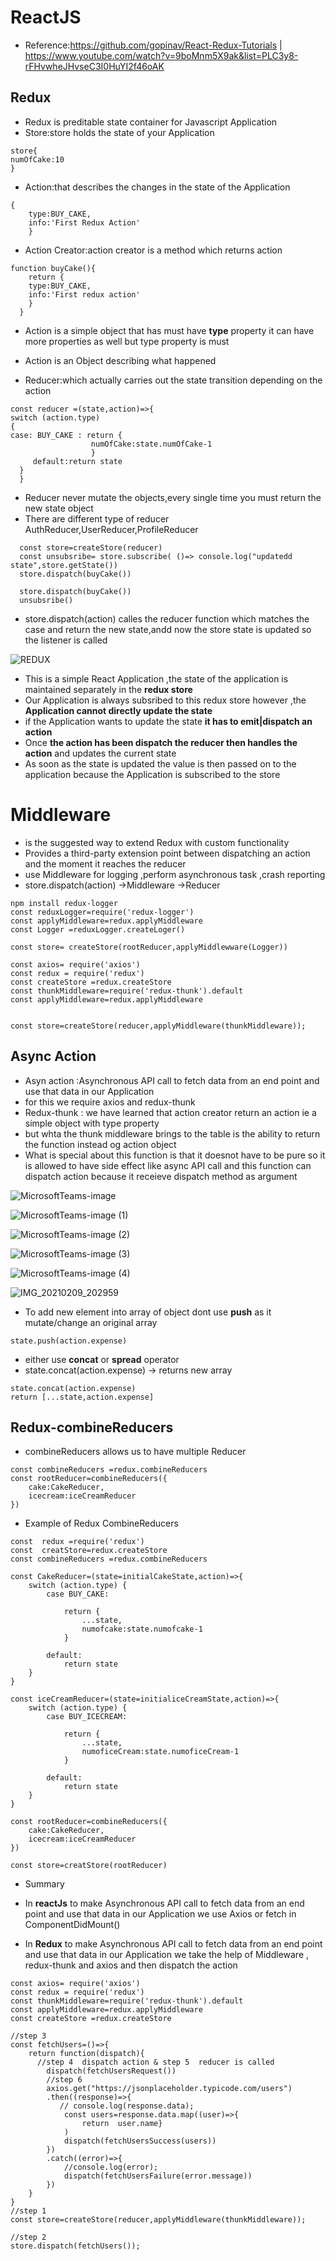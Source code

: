# ReactJS
* Reference:https://github.com/gopinav/React-Redux-Tutorials | https://www.youtube.com/watch?v=9boMnm5X9ak&list=PLC3y8-rFHvwheJHvseC3I0HuYI2f46oAK
## Redux
* Redux is preditable state container for Javascript Application 
* Store:store holds the state of your Application
```
store{
numOfCake:10
}
```
* Action:that describes the changes in the state of the Application 
```
{
    type:BUY_CAKE,
    info:'First Redux Action'
    }
```
* Action Creator:action creator is a method which returns action
```
function buyCake(){
    return {
    type:BUY_CAKE,
    info:'First redux action'
    }
  }  
```
    
* Action is a simple object that has must have **type** property it can have more properties as well but type property is must
* Action is an Object describing what happened

* Reducer:which actually carries out the state transition depending on the action
```
const reducer =(state,action)=>{
switch (action.type)
{
case: BUY_CAKE : return {
                  numOfCake:state.numOfCake-1
                  }
     default:return state
  }
  } 
  ```
  
* Reducer never  mutate the objects,every single time you must return the new state object
* There are different type of reducer AuthReducer,UserReducer,ProfileReducer
  
```
  const store=createStore(reducer)
  const unsubsribe= store.subscribe( ()=> console.log("updatedd state",store.getState())
  store.dispatch(buyCake())
  
  store.dispatch(buyCake())
  unsubsribe()
```  
 
* store.dispatch(action) calles the reducer function which matches the case and 
  return the new state,andd now the store state is updated so the listener is called 
  
![REDUX](https://user-images.githubusercontent.com/56108097/106353193-c7572080-630e-11eb-9b8f-32fc4e89afa7.jpeg)

* This is a simple React Application ,the state of the application is maintained separately in the **redux store**
* Our Application is always subsribed to this redux store however ,the **Application cannot directly update the state**
* if the Application wants to  update the state **it has to emit|dispatch an action**
* Once **the action has been dispatch the reducer then handles the action** and updates the current state
* As soon as the state is updated the value is then passed on to the application because the Application is subscribed to the store

# Middleware
*  is the suggested way to extend Redux with custom functionality
* Provides a third-party extension point between dispatching an action and the moment it reaches the reducer
* use  Middleware for logging ,perform asynchronous task ,crash reporting
* store.dispatch(action) ->Middleware ->Reducer 
 
 ```
 npm install redux-logger
 const reduxLogger=require('redux-logger')
 const applyMiddleware=redux.applyMiddleware
 const Logger =reduxLogger.createLoger()
 
 const store= createStore(rootReducer,applyMiddlewware(Logger))
 ```
 
 ```
 const axios= require('axios')
const redux = require('redux')
const createStore =redux.createStore
const thunkMiddleware=require('redux-thunk').default
const applyMiddleware=redux.applyMiddleware


const store=createStore(reducer,applyMiddleware(thunkMiddleware));
```

## Async Action 

* Asyn action :Asynchronous API call to fetch data from an end point and use that data in our Application
* for this we require axios and redux-thunk
* Redux-thunk : we have learned that action creator return an action ie a simple object with type property
* but whta the thunk middleware brings to the table is the ability to return the function instead og action object
* What is special about this function is that it doesnot have to be pure so it is allowed to have side effect like async API call and
 this function can dispatch action because it receieve dispatch method as argument 
 
 ![MicrosoftTeams-image](https://user-images.githubusercontent.com/56108097/106365018-c6e37780-6358-11eb-99ab-a57bb55b8823.png)
 
 ![MicrosoftTeams-image (1)](https://user-images.githubusercontent.com/56108097/106365085-23df2d80-6359-11eb-851a-fdbdb8dade5f.png)
 
 ![MicrosoftTeams-image (2)](https://user-images.githubusercontent.com/56108097/106365472-de702f80-635b-11eb-9852-eb93d6c6a9f6.png)
 
 ![MicrosoftTeams-image (3)](https://user-images.githubusercontent.com/56108097/106367147-84289c00-6366-11eb-988b-236f5051cce7.png)
 
 ![MicrosoftTeams-image (4)](https://user-images.githubusercontent.com/56108097/106376936-69364600-63bf-11eb-9ff2-3a5dd1f6820d.png)
 
 ![IMG_20210209_202959](https://user-images.githubusercontent.com/56108097/107382439-e0817d80-6b15-11eb-9a78-7a0389460ffb.jpg)

* To add new element into array of object dont use **push** as it mutate/change an original array

```
state.push(action.expense)
```

* either use **concat** or **spread** operator
* state.concat(action.expense) -> returns new array
```
state.concat(action.expense)
return [...state,action.expense]
```

## Redux-combineReducers 
* combineReducers allows us to have multiple Reducer
```
const combineReducers =redux.combineReducers
const rootReducer=combineReducers({
    cake:CakeReducer,
    icecream:iceCreamReducer
})
```
* Example of  Redux CombineReducers
```
const  redux =require('redux')
const  creatStore=redux.createStore
const combineReducers =redux.combineReducers

const CakeReducer=(state=initialCakeState,action)=>{
    switch (action.type) {
        case BUY_CAKE:

            return {
                ...state,
                numofcake:state.numofcake-1
            }
    
        default:
            return state
    }
}

const iceCreamReducer=(state=initialiceCreamState,action)=>{
    switch (action.type) {
        case BUY_ICECREAM:

            return {
                ...state,
                numoficeCream:state.numoficeCream-1
            }
    
        default:
            return state
    }
}

const rootReducer=combineReducers({
    cake:CakeReducer,
    icecream:iceCreamReducer
})

const store=creatStore(rootReducer)
```

* Summary

* In **reactJs** to make Asynchronous API call to fetch data from an end point and use that data in our Application  we use Axios or fetch in ComponentDidMount()
* In **Redux**   to make Asynchronous API call to fetch data from an end point and use that data in our Application we take the help of Middleware , redux-thunk and axios and then dispatch the action

```
const axios= require('axios')
const redux = require('redux')
const thunkMiddleware=require('redux-thunk').default
const applyMiddleware=redux.applyMiddleware
const createStore =redux.createStore

//step 3
const fetchUsers=()=>{
    return function(dispatch){
      //step 4  dispatch action & step 5  reducer is called
        dispatch(fetchUsersRequest())
        //step 6 
        axios.get("https://jsonplaceholder.typicode.com/users")
        .then((response)=>{
           // console.log(response.data);
            const users=response.data.map((user)=>{
                return  user.name}
            )
            dispatch(fetchUsersSuccess(users))
        })
        .catch((error)=>{
            //console.log(error);
            dispatch(fetchUsersFailure(error.message))
        })
    }
}
//step 1
const store=createStore(reducer,applyMiddleware(thunkMiddleware));

//step 2
store.dispatch(fetchUsers());

```
  
  
     


